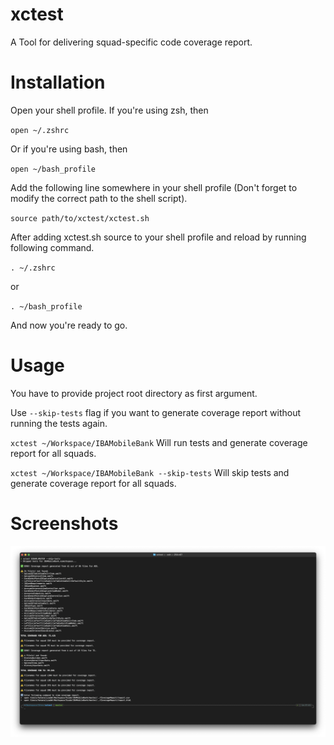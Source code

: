 # xctest

A Tool for delivering squad-specific code coverage report.

# Installation

Open your shell profile.
If you're using zsh, then

`open ~/.zshrc`

Or if you're using bash, then

`open ~/bash_profile`

Add the following line somewhere in your shell profile (Don't forget to modify the correct path to the shell script).

`source path/to/xctest/xctest.sh`

After adding xctest.sh source to your shell profile and reload by running following command.

`. ~/.zshrc` 

or

`. ~/bash_profile`

And now you're ready to go.

# Usage

You have to provide project root directory as first argument.

Use `--skip-tests` flag if you want to generate coverage report without running the tests again.

`xctest ~/Workspace/IBAMobileBank`
Will run tests and generate coverage report for all squads.

`xctest ~/Workspace/IBAMobileBank --skip-tests`
Will skip tests and generate coverage report for all squads.

# Screenshots

![alt text](https://github.com/kenalizadeh/xctest/blob/master/screenshot.png)
